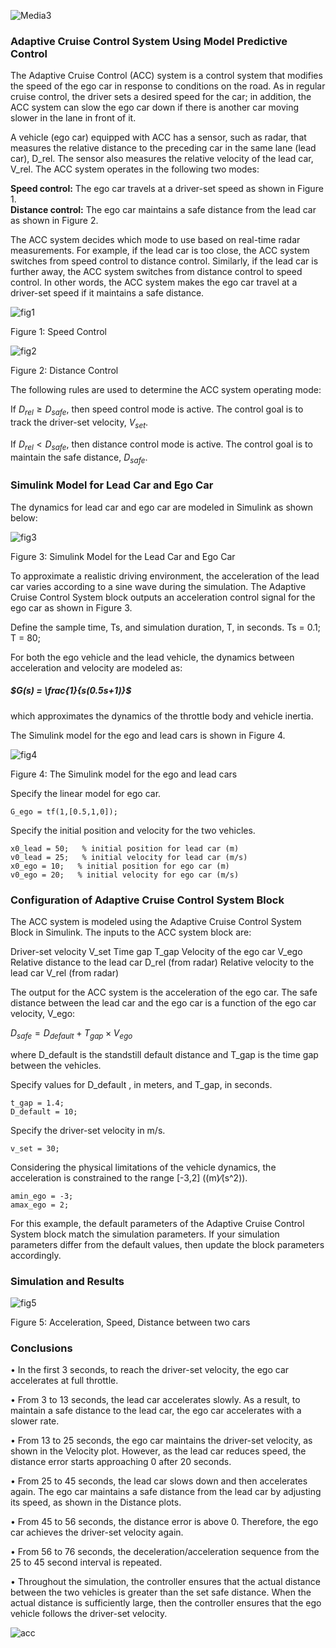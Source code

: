 


![Media3](https://user-images.githubusercontent.com/81799459/205294593-24c2a818-1ae6-42d8-8fae-95ef6216f078.gif)






### Adaptive Cruise Control System Using Model Predictive Control

The Adaptive Cruise Control (ACC) system is a control system that modifies the speed of the ego car in response to conditions on the road. As in regular cruise control, the driver sets a desired speed for the car; in addition, the ACC system can slow the ego car down if there is another car moving slower in the lane in front of it.

A vehicle (ego car) equipped with ACC has a sensor, such as radar, that measures the relative distance to the preceding car in the same lane (lead car), D_rel. The sensor also measures the relative velocity of the lead car, V_rel. The ACC system operates in the following two modes:

   **Speed control:** The ego car travels at a driver-set speed as shown in Figure 1.  
   **Distance control:** The ego car maintains a safe distance from the lead car as shown in Figure 2.

The ACC system decides which mode to use based on real-time radar measurements. For example, if the lead car is too close, the ACC system switches from speed control to distance control. Similarly, if the lead car is further away, the ACC system switches from distance control to speed control. In other words, the ACC system makes the ego car travel at a driver-set speed if it maintains a safe distance.

![fig1](https://user-images.githubusercontent.com/81799459/204971583-b5009c83-7c9f-4586-9556-e890e1256f37.jpg)

Figure 1: Speed Control


![fig2](https://user-images.githubusercontent.com/81799459/205153535-7421b421-0135-4ebb-ab01-805fbe3231fd.jpg)
 
Figure 2: Distance Control

The following rules are used to determine the ACC system operating mode:

If $D_{rel} ≥ D_{safe}$, then speed control mode is active. The control goal is to track the driver-set velocity, $V_{set}$.

If $D_{rel} < D_{safe}$, then distance control mode is active. The control goal is to maintain the safe distance, $D_{safe}$.

### Simulink Model for Lead Car and Ego Car
The dynamics for lead car and ego car are modeled in Simulink as shown below:

![fig3](https://user-images.githubusercontent.com/81799459/205154308-ac858a20-d7df-4acd-99c6-d6b87622799f.jpg)

Figure 3: Simulink Model for the Lead Car and Ego Car
 
To approximate a realistic driving environment, the acceleration of the lead car varies according to a sine wave during the simulation. The Adaptive Cruise Control System block outputs an acceleration control signal for the ego car as shown in Figure 3.

Define the sample time, Ts, and simulation duration, T, in seconds.
Ts = 0.1;
T = 80;

For both the ego vehicle and the lead vehicle, the dynamics between acceleration and velocity are modeled as:

##### $G(s) = \frac{1}{s(0.5s+1)}$

which approximates the dynamics of the throttle body and vehicle inertia.

The Simulink model for the ego and lead cars is shown in Figure 4.

![fig4](https://user-images.githubusercontent.com/81799459/205154955-36835871-44d0-49a6-b28f-0696516931a1.jpg)

Figure 4: The Simulink model for the ego and lead cars


Specify the linear model for ego car.

	G_ego = tf(1,[0.5,1,0]);

Specify the initial position and velocity for the two vehicles.

	x0_lead = 50;   % initial position for lead car (m)
	v0_lead = 25;   % initial velocity for lead car (m/s)
	x0_ego = 10;   % initial position for ego car (m)
	v0_ego = 20;   % initial velocity for ego car (m/s)

### Configuration of Adaptive Cruise Control System Block
The ACC system is modeled using the Adaptive Cruise Control System Block in Simulink. The inputs to the ACC system block are:

Driver-set velocity V_set 
Time gap T_gap 
Velocity of the ego car V_ego 
Relative distance to the lead car D_rel (from radar)
Relative velocity to the lead car V_rel  (from radar)

The output for the ACC system is the acceleration of the ego car.
The safe distance between the lead car and the ego car is a function of the ego car velocity, V_ego:

$D_{safe} = D_{default} + T_{gap} \times V_{ego}$

where D_default is the standstill default distance and T_gap is the time gap between the vehicles. 

Specify values for D_default , in meters, and T_gap, in seconds.

	t_gap = 1.4;
	D_default = 10;

Specify the driver-set velocity in m/s.

	v_set = 30;

Considering the physical limitations of the vehicle dynamics, the acceleration is constrained to the range [-3,2] ((m)⁄(s^2)).

	amin_ego = -3;
	amax_ego = 2;

For this example, the default parameters of the Adaptive Cruise Control System block match the simulation parameters. If your simulation parameters differ from the default values, then update the block parameters accordingly.

### Simulation and Results

![fig5](https://user-images.githubusercontent.com/81799459/205156193-dc9ad9a8-a433-4bee-8fc1-12d8f61f39e1.jpg)

Figure 5: Acceleration, Speed, Distance between two cars

### Conclusions

•	In the first 3 seconds, to reach the driver-set velocity, the ego car accelerates at full throttle.

•	From 3 to 13 seconds, the lead car accelerates slowly. As a result, to maintain a safe distance to the lead car, the ego car accelerates with a slower rate.


•	From 13 to 25 seconds, the ego car maintains the driver-set velocity, as shown in the Velocity plot. However, as the lead car reduces speed, the distance error starts approaching 0 after 20 seconds.

•	From 25 to 45 seconds, the lead car slows down and then accelerates again. The ego car maintains a safe distance from the lead car by adjusting its speed, as shown in the Distance plots.

•	From 45 to 56 seconds, the distance error is above 0. Therefore, the ego car achieves the driver-set velocity again.

•	From 56 to 76 seconds, the deceleration/acceleration sequence from the 25 to 45 second interval is repeated.

•	Throughout the simulation, the controller ensures that the actual distance between the two vehicles is greater than the set safe distance. When the actual distance is sufficiently large, then the controller ensures that the ego vehicle follows the driver-set velocity.


![acc](https://user-images.githubusercontent.com/81799459/205162710-f22de892-b4a6-4347-b8eb-f190d6801c05.gif)



